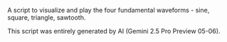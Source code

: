 A script to visualize and play the four fundamental waveforms - sine, square, triangle, sawtooth.

This script was entirely generated by AI (Gemini 2.5 Pro Preview 05-06).